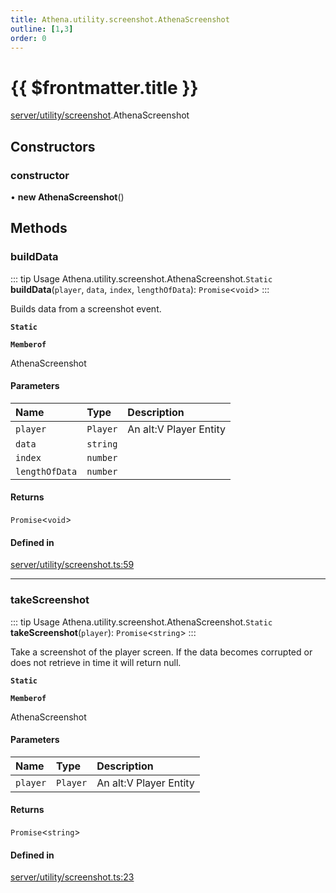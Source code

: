 ```yaml
---
title: Athena.utility.screenshot.AthenaScreenshot
outline: [1,3]
order: 0
---
```


# {{ $frontmatter.title }}


[server/utility/screenshot](../modules/server_utility_screenshot.md).AthenaScreenshot

## Constructors

### constructor

• **new AthenaScreenshot**()

## Methods

### buildData

::: tip Usage
Athena.utility.screenshot.AthenaScreenshot.`Static` **buildData**(`player`, `data`, `index`, `lengthOfData`): `Promise`<`void`\>
:::

Builds data from a screenshot event.

**`Static`**

**`Memberof`**

AthenaScreenshot

#### Parameters

| Name | Type | Description |
| :------ | :------ | :------ |
| `player` | `Player` | An alt:V Player Entity |
| `data` | `string` |  |
| `index` | `number` |  |
| `lengthOfData` | `number` |  |

#### Returns

`Promise`<`void`\>

#### Defined in

[server/utility/screenshot.ts:59](https://github.com/Stuyk/altv-athena/blob/217ba5f/src/core/server/utility/screenshot.ts#L59)

___

### takeScreenshot

::: tip Usage
Athena.utility.screenshot.AthenaScreenshot.`Static` **takeScreenshot**(`player`): `Promise`<`string`\>
:::

Take a screenshot of the player screen.
If the data becomes corrupted or does not retrieve in time it will return null.

**`Static`**

**`Memberof`**

AthenaScreenshot

#### Parameters

| Name | Type | Description |
| :------ | :------ | :------ |
| `player` | `Player` | An alt:V Player Entity |

#### Returns

`Promise`<`string`\>

#### Defined in

[server/utility/screenshot.ts:23](https://github.com/Stuyk/altv-athena/blob/217ba5f/src/core/server/utility/screenshot.ts#L23)
